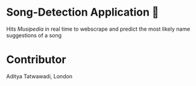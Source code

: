 # Song-Detection Application 🎵
Hits _Musipedia_ in real time to webscrape and predict the most likely name suggestions of a song

# Contributor
Aditya Tatwawadi, London
